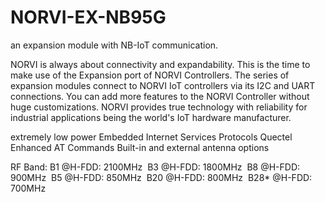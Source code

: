 # NORVI-EX-NB95G
an expansion module with NB-IoT communication.
 
NORVI is always about connectivity and expandability. This is the time to make use of the Expansion port of NORVI Controllers. 
The series of expansion modules connect to NORVI IoT controllers via its I2C and UART connections. 
You can add more features to the NORVI Controller without huge customizations. 
NORVI provides true technology with reliability for industrial applications being the world's IoT hardware manufacturer.

extremely low power
Embedded Internet Services Protocols
Quectel Enhanced AT Commands
Built-in and external antenna options

 RF Band: B1 @H-FDD: 2100MHz 
          B3 @H-FDD: 1800MHz 
          B8 @H-FDD: 900MHz 
          B5 @H-FDD: 850MHz 
          B20 @H-FDD: 800MHz 
          B28* @H-FDD: 700MHz 
